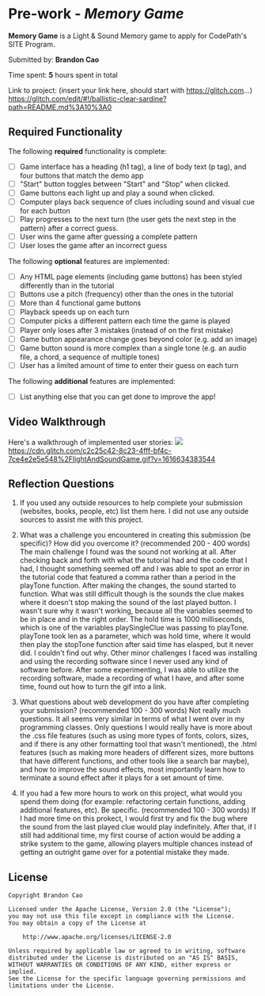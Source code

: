 # Pre-work - *Memory Game*

**Memory Game** is a Light & Sound Memory game to apply for CodePath's SITE Program. 

Submitted by: **Brandon Cao**

Time spent: **5** hours spent in total

Link to project: (insert your link here, should start with https://glitch.com...)
https://glitch.com/edit/#!/ballistic-clear-sardine?path=README.md%3A10%3A0

## Required Functionality

The following **required** functionality is complete:

* [ ] Game interface has a heading (h1 tag), a line of body text (p tag), and four buttons that match the demo app
* [ ] "Start" button toggles between "Start" and "Stop" when clicked. 
* [ ] Game buttons each light up and play a sound when clicked. 
* [ ] Computer plays back sequence of clues including sound and visual cue for each button
* [ ] Play progresses to the next turn (the user gets the next step in the pattern) after a correct guess. 
* [ ] User wins the game after guessing a complete pattern
* [ ] User loses the game after an incorrect guess

The following **optional** features are implemented:

* [ ] Any HTML page elements (including game buttons) has been styled differently than in the tutorial
* [ ] Buttons use a pitch (frequency) other than the ones in the tutorial
* [ ] More than 4 functional game buttons
* [ ] Playback speeds up on each turn
* [ ] Computer picks a different pattern each time the game is played
* [ ] Player only loses after 3 mistakes (instead of on the first mistake)
* [ ] Game button appearance change goes beyond color (e.g. add an image)
* [ ] Game button sound is more complex than a single tone (e.g. an audio file, a chord, a sequence of multiple tones)
* [ ] User has a limited amount of time to enter their guess on each turn

The following **additional** features are implemented:

- [ ] List anything else that you can get done to improve the app!

## Video Walkthrough

Here's a walkthrough of implemented user stories:
![](your-link-here)
https://cdn.glitch.com/c2c25c42-8c23-4fff-bf4c-7ce4e2e5e548%2FlightAndSoundGame.gif?v=1616634383544

## Reflection Questions
1. If you used any outside resources to help complete your submission (websites, books, people, etc) list them here. 
I did not use any outside sources to assist me with this project.

2. What was a challenge you encountered in creating this submission (be specific)? How did you overcome it? (recommended 200 - 400 words) 
The main challenge I found was the sound not working at all. After checking back and forth with what the tutorial had and the code that I had,
I thought something seemed off and I was able to spot an error in the tutorial code that featured a comma rather than a period in the playTone function.
After making the changes, the sound started to function.
What was still difficult though is the sounds the clue makes where it doesn't stop making the sound of the last played button.
I wasn't sure why it wasn't working, because all the variables seemed to be in place and in the right order. The hold time is 1000 milliseconds, which is one of the variables playSingleClue was passing to playTone.
playTone took len as a parameter, which was hold time, where it would then play the stopTone function after said time has elasped, but it never did. I couldn't find out why.
Other minor challenges I faced was installing and using the recording software since I never used any kind of software before.
After some experimenting, I was able to utilize the recording software, made a recording of what I have, and after some time, found out how to turn the gif into a link.

3. What questions about web development do you have after completing your submission? (recommended 100 - 300 words) 
Not really much questions. It all seems very similar in terms of what I went over in my programming classes. Only questions I would really have is more about
the .css file features (such as using more types of fonts, colors, sizes, and if there is any other formatting tool that wasn't mentioned),
the .html features (such as making more headers of different sizes, more buttons that have different functions, and other tools like a search bar maybe),
and how to improve the sound effects, most importantly learn how to terminate a sound effect after it plays for a set amount of time.

4. If you had a few more hours to work on this project, what would you spend them doing (for example: refactoring certain functions, adding additional features, etc). Be specific. (recommended 100 - 300 words) 
If I had more time on this prokect, I would first try and fix the bug where the sound from the last played clue would play indefinitely. After that, if I still had additional time, my first course of action
would be adding a strike system to the game, allowing players multiple chances instead of getting an outright game over for a potential mistake they made.



## License

    Copyright Brandon Cao

    Licensed under the Apache License, Version 2.0 (the "License");
    you may not use this file except in compliance with the License.
    You may obtain a copy of the License at

        http://www.apache.org/licenses/LICENSE-2.0

    Unless required by applicable law or agreed to in writing, software
    distributed under the License is distributed on an "AS IS" BASIS,
    WITHOUT WARRANTIES OR CONDITIONS OF ANY KIND, either express or implied.
    See the License for the specific language governing permissions and
    limitations under the License.